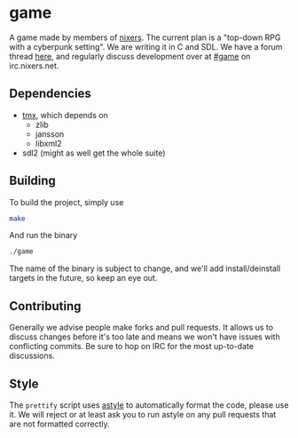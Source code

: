 game
====

A game made by members of [nixers](http://nixers.net). The current plan is a
"top-down RPG with a cyberpunk setting". We are writing it in C and SDL. We
have a forum thread [here](http://nixers.net/showthread.php?tid=1621), and
regularly discuss development over at [#game](irc://irc.nixers.net/#game) on
irc.nixers.net.

Dependencies
------------

* [tmx](https://github.com/baylej/tmx), which depends on
  * zlib
  * jansson
  * libxml2
* sdl2 (might as well get the whole suite)

Building
--------

To build the project, simply use

```Bash
make
```

And run the binary

```Bash
./game
```

The name of the binary is subject to change, and we'll add install/deinstall
targets in the future, so keep an eye out.

Contributing
------------

Generally we advise people make forks and pull requests. It allows us to
discuss changes before it's too late and means we won't have issues with conflicting commits. Be sure to
hop on IRC for the most up-to-date discussions.

Style
-----

The `prettify` script uses [astyle](http://astyle.sourceforge.net) to
automatically format the code, please use it. We will reject or at least ask
you to run astyle on any pull requests that are not formatted correctly.
